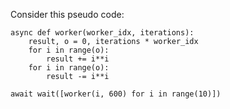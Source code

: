 <!-- 
.. title: Go & Python performance test
.. slug: go-python-performance-test
.. date: 2016-05-22 01:43:09 UTC+04:30
.. tags: benchmark go golang python cython
.. category: programming
.. link: 
.. description: A simple arithmetic test in CPython, Cython & golang
.. type: text
-->

Consider this pseudo code:


    async def worker(worker_idx, iterations):
        result, o = 0, iterations * worker_idx
        for i in range(o):
            result += i**i
        for i in range(o):
            result -= i**i

    await wait([worker(i, 600) for i in range(10)])



